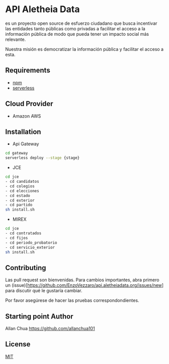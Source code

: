 # API Aletheia Data

es un proyecto open source de esfuerzo ciudadano que busca incentivar las entidades tanto públicas como privadas a facilitar el acceso a la información pública de modo que pueda tener un impacto social más relevante. 

Nuestra misión es democratizar la información pública y facilitar el acceso a esta.

## Requirements

- [npm](https://www.npmjs.com/)
- [serverless](https://www.serverless.com/)

## Cloud Provider

- Amazon AWS 

## Installation

- Api Gateway
```bash
cd gateway
serverless deploy --stage {stage}
```

- JCE
```bash
cd jce
- cd candidatos
- cd colegios
- cd elecciones
- cd estado
- cd exterior
- cd partido
sh install.sh
```

- MIREX
```bash
cd jce
- cd contratados
- cd fijos
- cd periodo_probatorio
- cd servicio_exterior
sh install.sh
```

## Contributing

Las pull request son bienvenidas. Para cambios importantes, abra primero un (issue)[https://github.com/EnzoVezzaro/api.aletheiadata.org/issues/new] para discutir qué le gustaría cambiar.

Por favor asegúrese de hacer las pruebas correspondondientes.

## Starting point Author

Allan Chua
https://github.com/allanchua101

## License
[MIT](https://choosealicense.com/licenses/mit/)